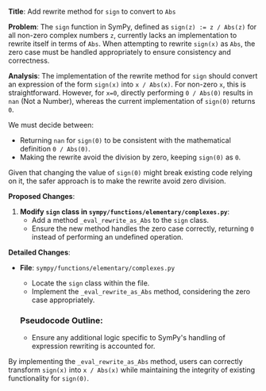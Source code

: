 **Title**: Add rewrite method for `sign` to convert to `Abs`

**Problem**: 
The `sign` function in SymPy, defined as `sign(z) := z / Abs(z)` for all non-zero complex numbers `z`, currently lacks an implementation to rewrite itself in terms of `Abs`. When attempting to rewrite `sign(x)` as `Abs`, the zero case must be handled appropriately to ensure consistency and correctness.

**Analysis**:
The implementation of the rewrite method for `sign` should convert an expression of the form `sign(x)` into `x / Abs(x)`. For non-zero `x`, this is straightforward. However, for `x=0`, directly performing `0 / Abs(0)` results in `nan` (Not a Number), whereas the current implementation of `sign(0)` returns `0`.

We must decide between:
- Returning `nan` for `sign(0)` to be consistent with the mathematical definition `0 / Abs(0)`.
- Making the rewrite avoid the division by zero, keeping `sign(0)` as `0`.

Given that changing the value of `sign(0)` might break existing code relying on it, the safer approach is to make the rewrite avoid zero division.

**Proposed Changes**:

1. **Modify `sign` class in `sympy/functions/elementary/complexes.py`**:
    - Add a method `_eval_rewrite_as_Abs` to the `sign` class.
    - Ensure the new method handles the zero case correctly, returning `0` instead of performing an undefined operation.

**Detailed Changes**:

- **File**: `sympy/functions/elementary/complexes.py`
    - Locate the `sign` class within the file.
    - Implement the `_eval_rewrite_as_Abs` method, considering the zero case appropriately.

    ### Pseudocode Outline:
    
    - Ensure any additional logic specific to SymPy's handling of expression rewriting is accounted for.

By implementing the `_eval_rewrite_as_Abs` method, users can correctly transform `sign(x)` into `x / Abs(x)` while maintaining the integrity of existing functionality for `sign(0)`.

